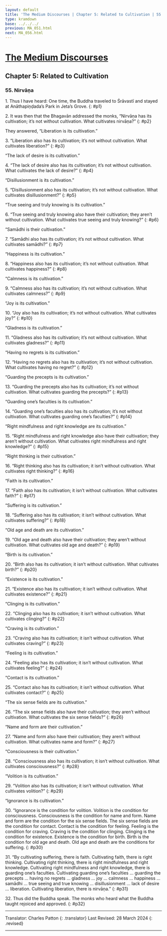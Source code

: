 ```yaml
---
layout: default
title: 'The Medium Discourses | Chapter 5: Related to Cultivation | 55. Nirvāṇa'
type: kramdown
base: ../../../
previous: MA_051.html
next: MA_056.html
---
```


# [The Medium Discourses](index.html)
## Chapter 5: Related to Cultivation
### 55. Nirvāṇa

1\. Thus I have heard: One time, the Buddha traveled to Śrāvastī and stayed at Anāthapiṇḍada’s Park in Jeta’s Grove.
{: #p1}

2\. It was then that the Bhagavān addressed the monks, “Nirvāṇa has its cultivation; it’s not without cultivation. What cultivates nirvāṇa?”
{: #p2}

They answered, “Liberation is its cultivation.”

3\. “Liberation also has its cultivation; it’s not without cultivation. What cultivates liberation?”
{: #p3}

“The lack of desire is its cultivation.”

4\. “The lack of desire also has its cultivation; it’s not without cultivation. What cultivates the lack of desire?”
{: #p4}

“Disillusionment is its cultivation.”

5\. “Disillusionment also has its cultivation; it’s not without cultivation. What cultivates disillusionment?”
{: #p5}

“True seeing and truly knowing is its cultivation.”

6\. “True seeing and truly knowing also have their cultivation; they aren’t without cultivation. What cultivates true seeing and truly knowing?”
{: #p6}

“Samādhi is their cultivation.”

7\. “Samādhi also has its cultivation; it’s not without cultivation. What cultivates samādhi?”
{: #p7}

“Happiness is its cultivation.”

8\. “Happiness also has its cultivation; it’s not without cultivation. What cultivates happiness?”
{: #p8}

“Calmness is its cultivation.”

9\. “Calmness also has its cultivation; it’s not without cultivation. What cultivates calmness?”
{: #p9}

“Joy is its cultivation.”

10\. “Joy also has its cultivation; it’s not without cultivation. What cultivates joy?”
{: #p10}

“Gladness is its cultivation.”

11\. “Gladness also has its cultivation; it’s not without cultivation. What cultivates gladness?”
{: #p11}

“Having no regrets is its cultivation.”

12\. “Having no regrets also has its cultivation; it’s not without cultivation. What cultivates having no regret?”
{: #p12}

“Guarding the precepts is its cultivation.”

13\. “Guarding the precepts also has its cultivation; it’s not without cultivation. What cultivates guarding the precepts?”
{: #p13}

“Guarding one’s faculties is its cultivation.”

14\. “Guarding one’s faculties also has its cultivation; it’s not without cultivation. What cultivates guarding one’s faculties?”
{: #p14}

“Right mindfulness and right knowledge are its cultivation.”

15\. “Right mindfulness and right knowledge also have their cultivation; they aren’t without cultivation. What cultivates right mindfulness and right knowledge?”
{: #p15}

“Right thinking is their cultivation.”

16\. “Right thinking also has its cultivation; it isn’t without cultivation. What cultivates right thinking?”
{: #p16}

“Faith is its cultivation.”

17\. “Faith also has its cultivation; it isn’t without cultivation. What cultivates faith?”
{: #p17}

“Suffering is its cultivation.”

18\. “Suffering also has its cultivation; it isn’t without cultivation. What cultivates suffering?”
{: #p18}

“Old age and death are its cultivation.”

19\. “Old age and death also have their cultivation; they aren’t without cultivation. What cultivates old age and death?”
{: #p19}

“Birth is its cultivation.”

20\. “Birth also has its cultivation; it isn’t without cultivation. What cultivates birth?”
{: #p20}

“Existence is its cultivation.”

21\. “Existence also has its cultivation; it isn’t without cultivation. What cultivates existence?”
{: #p21}

“Clinging is its cultivation.”

22\. “Clinging also has its cultivation; it isn’t without cultivation. What cultivates clinging?”
{: #p22}

“Craving is its cultivation.”

23\. “Craving also has its cultivation; it isn’t without cultivation. What cultivates craving?”
{: #p23}

“Feeling is its cultivation.”

24\. “Feeling also has its cultivation; it isn’t without cultivation. What cultivates feeling?”
{: #p24}

“Contact is its cultivation.”

25\. “Contact also has its cultivation; it isn’t without cultivation. What cultivates contact?”
{: #p25}

“The six sense fields are its cultivation.”

26\. “The six sense fields also have their cultivation; they aren’t without cultivation. What cultivates the six sense fields?”
{: #p26}

“Name and form are their cultivation.”

27\. “Name and form also have their cultivation; they aren’t without cultivation. What cultivates name and form?”
{: #p27}

“Consciousness is their cultivation.”

28\. “Consciousness also has its cultivation; it isn’t without cultivation. What cultivates consciousness?”
{: #p28}

“Volition is its cultivation.”

29\. “Volition also has its cultivation; it isn’t without cultivation. What cultivates volition?”
{: #p29}

“Ignorance is its cultivation.”

30\. “Ignorance is the condition for volition. Volition is the condition for consciousness. Consciousness is the condition for name and form. Name and form are the condition for the six sense fields. The six sense fields are the condition for contact. Contact is the condition for feeling. Feeling is the condition for craving. Craving is the condition for clinging. Clinging is the condition for existence. Existence is the condition for birth. Birth is the condition for old age and death. Old age and death are the conditions for suffering.
{: #p30}

31\. “By cultivating suffering, there is faith. Cultivating faith, there is right thinking. Cultivating right thinking, there is right mindfulness and right knowledge. Cultivating right mindfulness and right knowledge, there is guarding one’s faculties. Cultivating guarding one’s faculties … guarding the precepts … having no regrets … gladness … joy … calmness … happiness … samādhi … true seeing and true knowing … disillusionment … lack of desire … liberation. Cultivating liberation, there is nirvāṇa.”
{: #p31}

32\. Thus did the Buddha speak. The monks who heard what the Buddha taught rejoiced and approved.
{: #p32}

---

Translator: Charles Patton
{: .translator}
Last Revised: 28 March 2024
{: .revised}

---
